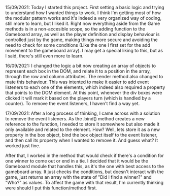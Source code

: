 15/09/2021: Today I started this project. First setting a basic logic and trying to understand how I wanted things to work. I think I'm getting most of how the modular pattern works and it's indeed a very organized way of coding, still more to learn, but I liked it. Right now everything aside from the Game methods is in a non-accesible scope, so the adding function to the Gameboard array, as well as the player definition and display behaviour is controlled just by the game, making things more secure and avoiding the need to check for some conditions (Like the one I first set for the add movement to the gameboard array). I may get a special liking to this, but as I said, there's still even more to learn.

16/09/2021: I changed the logic a bit now creating an array of objects to represent each box in the DOM, and relate it to a position in the array, through the row and column attributes. The render method also changed to mate this behaviour. This was intented to make it easier to add event listeners to each one of the elements, which indeed also required a property that points to the DOM element. At this point, whenever the div boxes were clicked it will mark it based on the players turn (which is handled by a counter). To remove the event listeners, I haven't find a way yet.

17/09/2021: After a long process of thinking, I came across with a solution to remove the event listeners. As the .bind() method creates a new reference to the function, I needed to store it somewhere but also made it only available and related to the element. How? Well, lets store it as a new property in the box object, bind the box object itself to the event listener, and then call its property when I wanted to remove it. And guess what? It worked just fine.

After that, I worked in the method that would check if there's a condition for one winner to come out or end in a tie. I decided that it would be the Gameboard module that handles this, as it's the one with best access to the gameboard array. It just checks the conditions, but doesn't interact with the game, just returns an array with the state of "Did I find a winner?" and "Who?" as values. To affect the game with that result, I'm currently thinking were should I put this function/method first.